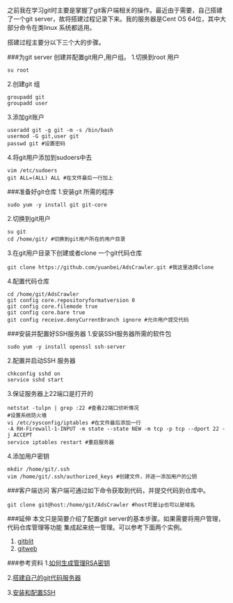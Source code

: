之前我在学习git时主要是掌握了git客户端相关的操作。最近由于需要，自己搭建了一个git server，故将搭建过程记录下来。我的服务器是Cent OS 64位，其中大部分命令在类linux 系统都适用。

搭建过程主要分以下三个大的步骤。

###为git server 创建并配置git用户,用户组。
1.切换到root 用户

```shell
su root
```

2.创建git 组

```shell
groupadd git
groupadd user
```
3.添加git账户

```shell
useradd git -g git -m -s /bin/bash
usermod -G git,user git
passwd git #设置密码
```
4.将git用户添加到sudoers中去

```shell
vim /etc/sudoers
git ALL=(ALL) ALL #在文件最后一行加上
```
###准备好git仓库
1.安装git 所需的程序

```shell
sudo yum -y install git git-core
```
2.切换到git用户

```shell
su git
cd /home/git/ #切换到git用户所在的用户目录
```

3.在git用户目录下创建或者clone 一个git代码仓库

```shell
git clone https://github.com/yuanbei/AdsCrawler.git #我这里选择clone
```
4.配置代码仓库

```shell
cd /home/git/AdsCrawler
git config core.repositoryformatversion 0
git config core.filemode true
git config core.bare true
git config receive.denyCurrentBranch ignore #允许用户提交代码
```

###安装并配置好SSH服务器
1.安装SSH服务器所需的软件包

```shell
sudo yum -y install openssl ssh-server
```

2.配置并启动SSH 服务器

```shell
chkconfig sshd on
service sshd start
```

3.保证服务器上22端口是打开的

```shell
netstat -tulpn | grep :22 #查看22端口侦听情况
#设置系统防火墙
vi /etc/sysconfig/iptables #在文件最后添加一行
-A RH-Firewall-1-INPUT -m state --state NEW -m tcp -p tcp --dport 22 -j ACCEPT
service iptables restart #重启服务器
```
4.添加用户密钥

```shell
mkdir /home/git/.ssh
vim /home/git/.ssh/authorized_keys #创建文件，并逐一添加用户的公钥
```

###客户端访问
客户端可通过如下命令获取到代码，并提交代码到仓库中。

```shell
git clone git@host:/home/git/AdsCrawler #host可是ip也可以是域名
```

###延伸
本文只是简要介绍了配置git server的基本步骤。如果需要将用户管理，代码仓库管理等功能
集成起来统一管理。可以参考下面两个实例。
1. [gitblit](http://www.gitblit.com)
2. [gitweb](http://git-scm.com/docs/gitweb)

###参考资料
1.[如何生成管理RSA密钥](https://help.github.com/articles/generating-ssh-keys/)

2.[搭建自己的git代码服务器](http://blog.chinaunix.net/uid-27105712-id-4511124.html)

3.[安装和配置SSH](http://www.cyberciti.biz/faq/centos-ssh/)
